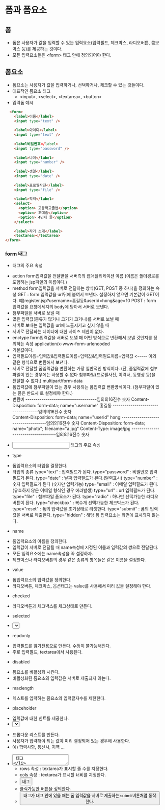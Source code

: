 # 폼과 폼요소
## 폼
- 폼은 사용자가 값을 입력할 수 있는 입력요소(입력필드, 체크박스, 라디오버튼, 콤보박스 등)를 제공하는 것이다.
- 모든 입력요소들은 &lt;form&gt; 태그 안에 정의되어야 한다.

## 폼요소
- 폼요소는 사용자가 값을 입력하거나, 선택하거나, 체크할 수 있는 것들이다.
- 대표적인 폼요소 태그
  + &lt;input&gt;, &lt;select&gt;, &lt;textarea&gt;, &lt;button&gt;
- 입력폼 예시
```html
  <form>
    <label>이름</label>
    <input type="text" />
    
    <label>아이디</label>
    <input type="text" />		
    
    <label비밀번호</label>
    <input type="password" />
    
    <label>나이</label>
    <input type="number" />
    
    <label>생일</label>
    <input type="date" />
    
    <label>프로필사진</label>
    <input type="file" />
    
    <label>학력</label>
    <select>
      <option> 고등학교졸업</option>
      <option> 초대졸</option>
      <option> 4년제 졸</option>
    </select>
    
    <label>자기 소개</label>
    <textarea></textarea>
</form>
```

### form 태그
- <form> 태그의 주요 속성
* action
form입력값을 전달받을 서버측의 웹애플리케이션 이름
(이름은 폴더경로를 포함하는 jsp파일의 이름이다.)
* method
form입력값을 서버로 전달하는 방식(GET, POST 중 하나)을 정의하는 속성
GET  : form 입력값을 url뒤에 붙여서 보낸다.
설정하지 않으면 기본값이 GET이다.
예)register.jsp?username=홍길동&userid=hong&age=10
POST : form 입력값을 요청메세지의 body에 담아서 서버로 보낸다.
* 첨부파일을 서버로 보낼 때
* 많은 입력값(종류가 많거나 크기가 크거나)를 서버로 보낼 때
* 서버로 보내는 입력값을 url에 노출시키고 싶지 않을 때 
* 서버로 전달되는 데이터에 대한 사이즈 제한이 없다.
* enctype
form입력값을 서버로 보낼 때 어떤 방식으로 변환해서 보낼 것인지를 정의하는 속성
application/x-www-form-urlencoded 
* 기본값이다.
* 입력필드이름=입력값&입력필드이름=입력값&입력필드이름=입력값 <----- 이와 같은 형식으로 변환해서 보낸다.
* 서버로 전달할 폼입력값을 변환하는 가장 일반적인 방식이다.
(단, 폼입력값에 첨부파일이 있는 경우에는 사용할 수 없다
       첨부파일(프로필사진, 이력서, 동영상 등)을 전달할 수 없다.)
multipart/form-data  
* 폼입력값에 첨부파일이 있는 경우 사용되는 폼입력값 변환방식이다.
(첨부파일이 있는 폼은 반드시 <form method="post" enctype="multipart/form-data">로 설정해야 한다.)
* 변환예
------------------------------------임의의16진수 숫자
Content-Disposition: form-data; name="username"
홍길동 
------------------------------------임의의16진수 숫자       
Content-Disposition: form-data; name="userid"
hong
------------------------------------임의의16진수 숫자
Content-Disposition: form-data; name="photo"; filename="a.jpg"
Content-Type: image/jpg
------------------------------------임의의16진수 숫자
- <input> 태그의 주요 속성
* type
- 폼입력요소의 타입을 결정한다.
- 타입의 종류
type="text"		: 입력필드가 된다.
type="password"		: 비밀번호 입력필드가 된다.
type="date"		: 날짜 입력필드가 된다.(달력표시)
type="number"		: 숫자 입력필드가 된다 (숫자만 입력가능)
type="email"		: 이메일 입력필드가 된다.(유효하지 않은 이메일 형식인 경우 에러발생)
type="url"		: url 입력필드가 된다.
type="file"		: 첨부파일 폼요소가 된다.
type="radio"		: 하나만 선택가능한 라디오 버튼이 된다.
type="checkbox"		: 복수개 선택가능한 체크박스가 된다.
type="reset"		: 폼의 입력값을 초기상태로 리셋한다.
type="submit"		: 폼의 입력값을 서버로 제출한다.
type="hidden"		: 해당 폼 입력요소는 화면에 표시되지 않는다.
* name
- 폼입력요소의 이름을 정의한다.
- 입력값이 서버로 전달될 때 name속성에 지정된 이름과 입력값의 쌍으로 전달된다.
- 모든 입력요소에는 name속성을 꼭 설정하자.
- 체크박스나 라디오버튼의 경우 같은 종류의 항목들은 같은 이름을 설정한다.
* value
- 폼입력요소의 입력값을 정의한다.
- 라디오버튼, 체크박스, 옵션태그는 value를 사용해서 미리 값을 설정해야 한다. 
* checked
- 라디오버튼과 체크박스를 체크상태로 만든다.
* selected
- <select>태그의 특정 옵션을 선택된 상태로 만든다.
* readonly
- 입력필드를 읽기전용으로 만든다. 수정이 불가능해진다.
- 주로 입력필드, textarea에서 사용된다.
* disabled
- 폼요소를 비활성화 시킨다.
- 비활성화된 폼요소의 입력값은 서버로 제출되지 않는다.
* maxlength
- 텍스트를 입력하는 폼요소의 입력글자수를 제한한다.
* placeholder
- 입력값에 대한 힌트를 제공한다.
- <select> 태그
* 드롭다운 리스트를 만든다.
* 사용자가 입력해야 되는 값이 미리 결정되어 있는 경우에 사용한다.
* 예) 학력사항, 통신사, 지역 ...
- <textarea> 태그
* 여러 줄의 텍스트가 입력 가능한 입력필드이다.
* <textarea>에 입력값을 정의할 때는 value를 사용하지 않는다.
<textarea>미리 정의할 입력값</textarea>
* rows 속성 : textarea가 표시할 줄 수를 지정한다.
* cols 속성 : textarea가 표시할 너비를 지정한다.
- <button> 태그
* 클릭가능한 버튼을 정의한다.
* <button> 태그가 <form>태그 안에 있을 때는 
폼 입력값을 서버로 제출하는 submit버튼처럼 동작한다.









